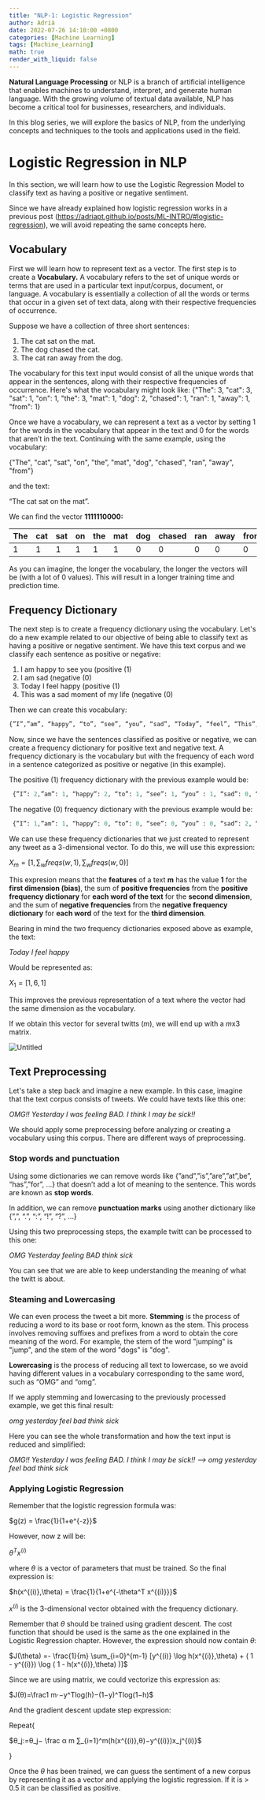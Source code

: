 ```yaml
---
title: "NLP-1: Logistic Regression"
author: Adrià
date: 2022-07-26 14:10:00 +0800
categories: [Machine Learning]
tags: [Machine_Learning]
math: true
render_with_liquid: false
---
```


**Natural Language Processing** or NLP is a branch of artificial intelligence that enables machines to understand, interpret, and generate human language. With the growing volume of textual data available, NLP has become a critical tool for businesses, researchers, and individuals.

In this blog series, we will explore the basics of NLP, from the underlying concepts and techniques to the tools and applications used in the field.

# Logistic Regression in NLP

In this section, we will learn how to use the Logistic Regression Model to classify text as having a positive or negative sentiment.

Since we have already explained how logistic regression works in a previous post (https://adriapt.github.io/posts/ML-INTRO/#logistic-regression), we will avoid repeating the same concepts here.

## Vocabulary

First we will learn how to represent text as a vector. The first step is to create a **Vocabulary.** A vocabulary refers to the set of unique words or terms that are used in a particular text input/corpus, document, or language. A vocabulary is essentially a collection of all the words or terms that occur in a given set of text data, along with their respective frequencies of occurrence.

Suppose we have a collection of three short sentences:

1. The cat sat on the mat.
2. The dog chased the cat.
3. The cat ran away from the dog.

The vocabulary for this text input would consist of all the unique words that appear in the sentences, along with their respective frequencies of occurrence. Here's what the vocabulary might look like:
{"The": 3, "cat": 3, "sat": 1, "on": 1, "the": 3, "mat": 1, "dog": 2, "chased": 1, "ran": 1, "away": 1, "from": 1}

Once we have a vocabulary, we can represent a text as a vector by setting 1 for the words in the vocabulary that appear in the text and 0 for the words that aren’t in the text. Continuing with the same example, using the vocabulary:

{"The", "cat", "sat", "on", "the”, "mat", "dog", "chased", "ran", "away", "from"} 

and the text:

“The cat sat on the mat”. 

We can find the vector **1111110000:**

| The | cat | sat | on | the | mat | dog | chased | ran  | away | from |
| --- | --- | --- | --- | --- | --- | --- | --- | --- | --- | --- |
| 1 | 1 | 1 | 1 | 1 | 1 | 0 | 0 | 0 | 0 | 0 |

As you can imagine, the longer the vocabulary, the longer the vectors will be (with a lot of 0 values). This will result in a longer training time and prediction time.

## Frequency Dictionary

The next step is to create a frequency dictionary using the vocabulary. Let's do a new example related to our objective of being able to classify text as having a positive or negative sentiment. We have this text corpus and we classify each sentence as positive or negative:

1. I am happy to see you (positive (1)
2. I am sad (negative (0)
3. Today I feel happy (positive (1)
4. This was a sad moment of my life (negative (0)

Then we can create this vocabulary: 

```python
{”I”,”am”, “happy”, “to”, “see”, “you”, “sad”, “Today”, “feel”, “This”, “was”, “a”, “moment”, “of”, “my”, “life”}
```

Now, since we have the sentences classified as positive or negative, we can create a frequency dictionary for positive text and negative text. A frequency dictionary is the vocabulary but with the frequency of each word in a sentence categorized as positive or negative (in this example).

The positive (1) frequency dictionary with the previous example would be:

```python
 {”I”: 2,”am”: 1, “happy”: 2, “to”: 1, “see”: 1, “you” : 1, “sad”: 0, “Today”: 1, “feel”: 1, “This”: 0, “was”: 0, “a”: 0, “moment”: 0, “of”: 0, “my”: 0, “life”: 0}
```

The negative (0) frequency dictionary with the previous example would be: 

```python
 {”I”: 1,”am”: 1, “happy”: 0, “to”: 0, “see”: 0, “you” : 0, “sad”: 2, “Today”: 0, “feel”: 0, “This”: 1, “was”: 1, “a”: 1, “moment”: 1, “of”: 1, “my”: 1, “life”: 1}
```

We can use these frequency dictionaries that we just created to represent any tweet as a 3-dimensional vector. To do this, we will use this expression:

$X_m = [1,\sum_wfreqs(w,1), \sum_wfreqs(w,0)]$

This expresion means that the **features** of a text **m** has the value **1** for the **first dimension (bias)**, the sum of **positive frequencies** from the **positive frequency dictionary** for **each word of the text** for the **second dimension**, and the sum of **negative frequencies** from the **negative frequency dictionary** for **each word** of the text for the **third dimension**. 

Bearing in mind the two frequency dictionaries exposed above as example, the text: 

*Today I feel happy*

Would be represented as: 

$X_1 = [1,6,1]$

This improves the previous representation of a text where the vector had the same dimension as the vocabulary.

If we obtain this vector for several twitts (*m*), we will end up with a $m$x$3$ matrix. 

![Untitled](/img/posts/NLP-1/Untitled.png)

## Text Preprocessing

Let's take a step back and imagine a new example. In this case, imagine that the text corpus consists of tweets. We could have texts like this one:

*OMG!! Yesterday I was feeling BAD. I think I may be sick!!*

We should apply some preprocessing before analyzing or creating a vocabulary using this corpus. There are different ways of preprocessing. 

### **Stop words and punctuation**

Using some dictionaries we can remove words like {”and”,”is”,”are”,”at”,be”, “has”,”for”, …} that doesn’t add a lot of meaning to the sentence. This words are known as **stop words**. 

In addition, we can remove **punctuation marks** using another dictionary like {”,”, “.”, “:”, “!”, “?”, …}

Using this two preprocessing steps, the example twitt can be processed to this one: 

*OMG Yesterday feeling BAD think sick*

You can see that we are able to keep understanding the meaning of what the twitt is about. 

### Steaming and Lowercasing

We can even process the tweet a bit more. **Stemming** is the process of reducing a word to its base or root form, known as the stem. This process involves removing suffixes and prefixes from a word to obtain the core meaning of the word. For example, the stem of the word "jumping" is "jump", and the stem of the word "dogs" is "dog".

**Lowercasing** is the process of reducing all text to lowercase, so we avoid having different values in a vocabulary corresponding to the same word, such as “OMG” and “omg”.

If we apply stemming and lowercasing to the previously processed example, we get this final result:

*omg yesterday feel bad think sick*

Here you can see the whole transformation and how the text input is reduced and simplified:

*OMG!! Yesterday I was feeling BAD. I think I may be sick!! —> omg yesterday feel bad think sick*

### Applying Logistic Regression

Remember that the logistic regression formula was:

$g(z) = \frac{1}{1+e^{-z}}$

However, now z will be:

$\theta^T x^{(i)}$

where $\theta$ is a vector of parameters that must be trained. So the final expression is:

$h(x^{(i)},\theta) = \frac{1}{1+e^{-\theta^T x^{(i)}}}$

$x^{(i)}$ is the 3-dimensional vector obtained with the frequency dictionary.

Remember that $\theta$ should be trained using gradient descent. The cost function that should be used is the same as the one explained in the Logistic Regression chapter. However, the expression should now contain $\theta$: 

$J(\theta) =- \frac{1}{m} \sum_{i=0}^{m-1} [y^{(i)} \log h(x^{(i)},\theta) + ( 1 - y^{(i)}) \log ( 1 - h(x^{(i)},\theta) )]$ 

Since we are using matrix, we could vectorize this expression as: 

$J(θ)=\frac1 m⋅−y^Tlog⁡(h)−(1−y)^Tlog⁡(1−h)$

And the gradient descent update step expression: 

Repeat{

$θ_j:=θ_j− \frac α m ∑_{i=1}^m(h(x^{(i)},θ)−y^{(i)})x_j^{(i)}$

}

Once the $\theta$ has been trained, we can guess the sentiment of a new corpus by representing it as a vector and applying the logistic regression. If it is > 0.5 it can be classified as positive.
